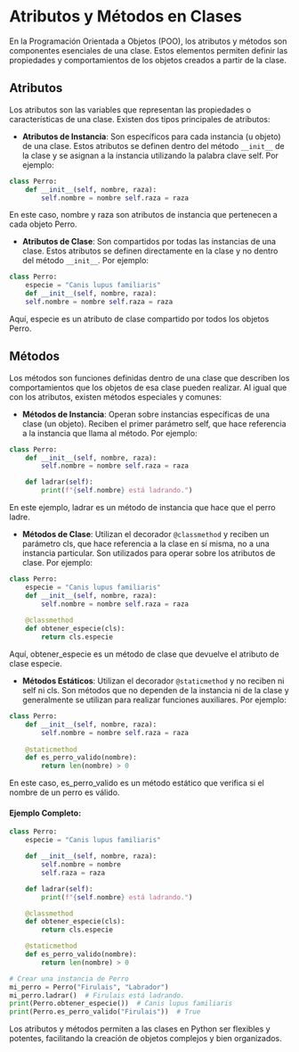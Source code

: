 # Atributos y Métodos en Clases
En la Programación Orientada a Objetos (POO), los atributos y métodos son componentes esenciales de una clase. 
Estos elementos permiten definir las propiedades y comportamientos de los objetos creados a partir de la clase.

## Atributos 
Los atributos son las variables que representan las propiedades o características de una clase. 
Existen dos tipos principales de atributos:

- **Atributos de Instancia**: Son específicos para cada instancia (u objeto) de una clase. 
Estos atributos se definen dentro del método `__init__` de la clase y se asignan a la instancia utilizando la palabra clave self. 
Por ejemplo: 
```python 
class Perro: 
    def __init__(self, nombre, raza): 
        self.nombre = nombre self.raza = raza 
```
En este caso, nombre y raza son atributos de instancia que pertenecen a cada objeto Perro.

- **Atributos de Clase**: Son compartidos por todas las instancias de una clase. 
Estos atributos se definen directamente en la clase y no dentro del método `__init__`. 
Por ejemplo: 
```python 
class Perro: 
    especie = "Canis lupus familiaris" 
    def __init__(self, nombre, raza): 
    self.nombre = nombre self.raza = raza 
```    
Aquí, especie es un atributo de clase compartido por todos los objetos Perro.

## Métodos
Los métodos son funciones definidas dentro de una clase que describen los comportamientos que los objetos de esa clase pueden realizar. 
Al igual que con los atributos, existen métodos especiales y comunes:

- **Métodos de Instancia**: Operan sobre instancias específicas de una clase (un objeto). 
Reciben el primer parámetro self, que hace referencia a la instancia que llama al método. 
Por ejemplo: 
```python 
class Perro: 
    def __init__(self, nombre, raza): 
        self.nombre = nombre self.raza = raza 

    def ladrar(self): 
        print(f"{self.nombre} está ladrando.") 
```
En este ejemplo, ladrar es un método de instancia que hace que el perro ladre.

- **Métodos de Clase**: Utilizan el decorador `@classmethod` y reciben un parámetro cls, que hace referencia a la clase en sí misma, no a una instancia particular. 
Son utilizados para operar sobre los atributos de clase. 
Por ejemplo: 
```python 
class Perro: 
    especie = "Canis lupus familiaris" 
    def __init__(self, nombre, raza): 
        self.nombre = nombre self.raza = raza 
    
    @classmethod 
    def obtener_especie(cls): 
        return cls.especie 
```
Aquí, obtener_especie es un método de clase que devuelve el atributo de clase especie.

- **Métodos Estáticos**: Utilizan el decorador `@staticmethod` y no reciben ni self ni cls. 
Son métodos que no dependen de la instancia ni de la clase y generalmente se utilizan para realizar funciones auxiliares. 
Por ejemplo: 
```python 
class Perro: 
    def __init__(self, nombre, raza): 
        self.nombre = nombre self.raza = raza 
    
    @staticmethod 
    def es_perro_valido(nombre): 
        return len(nombre) > 0 
```
En este caso, es_perro_valido es un método estático que verifica si el nombre de un perro es válido.

#### Ejemplo Completo:
```python 
class Perro:
    especie = "Canis lupus familiaris"

    def __init__(self, nombre, raza):
        self.nombre = nombre
        self.raza = raza

    def ladrar(self):
        print(f"{self.nombre} está ladrando.")

    @classmethod
    def obtener_especie(cls):
        return cls.especie

    @staticmethod
    def es_perro_valido(nombre):
        return len(nombre) > 0

# Crear una instancia de Perro
mi_perro = Perro("Firulais", "Labrador")
mi_perro.ladrar()  # Firulais está ladrando.
print(Perro.obtener_especie())  # Canis lupus familiaris
print(Perro.es_perro_valido("Firulais"))  # True
```
Los atributos y métodos permiten a las clases en Python ser flexibles y potentes, facilitando la creación de objetos complejos y bien organizados.
